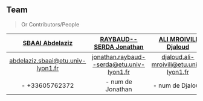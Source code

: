 ## Team

> Or Contributors/People


| <a href="https://forge.univ-lyon1.fr/p1807434" target="_blank">**SBAAI Abdelaziz**</a> | <a href="https://forge.univ-lyon1.fr/p1507907" target="_blank">**RAYBAUD--SERDA Jonathan**</a> | <a href="https://forge.univ-lyon1.fr/p1610152" target="_blank">**ALI MROIVILI Djaloud** </a> |<a href="https://forge.univ-lyon1.fr/p1610072" target="_blank">**PHAM Vincent**</a> | <a href="https://forge.univ-lyon1.fr/p1712615" target="_blank">**BOGHOSSIAN Victor**</a> | <a href="https://forge.univ-lyon1.fr/p1702053" target="_blank">**TUTOGLU Melisya** </a> |	
| :---: |:---:| :---:|:---: |:---:| :---:|
|abdelaziz.sbaai@etu.univ-lyon1.fr |jonathan.raybaud--serda@etu.univ-lyon1.fr |djaloud.ali-mroivili@etu.univ-lyon1.fr |vincent.pham@etu.univ-lyon1.fr|victor.boghossian@etu.univ-lyon1.fr |melisya.tutoglu@etu.univ-lyon1.fr |
| - +33605762372 | - num de Jonathan | - num de Djaloud |- num de vincent | - num de victor | - num de melisya |
